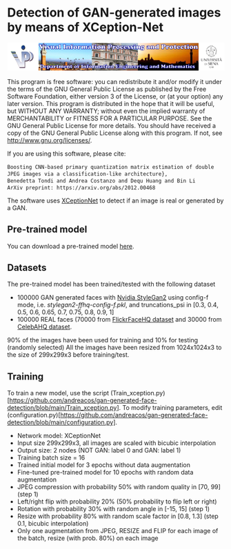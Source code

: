 # Detection of GAN-generated images by means of XCeption-Net

![Image](./resources/vippdiism.png)

This program is free software: you can redistribute it and/or modify it under the terms of the GNU General Public
License as published by the Free Software Foundation, either version 3 of the License, or (at your option) any later
version. This program is distributed in the hope that it will be useful, but WITHOUT ANY WARRANTY; without even the
implied warranty of MERCHANTABILITY or FITNESS FOR A PARTICULAR PURPOSE.  See the GNU General Public License for
more details. You should have received a copy of the GNU General Public License along with this program.
If not, see <http://www.gnu.org/licenses/>.

If you are using this software, please cite:

    Boosting CNN-based primary quantization matrix estimation of double JPEG images via a classification-like architecture}, 
    Benedetta Tondi and Andrea Costanzo and Dequ Huang and Bin Li
    ArXiv preprint: https://arxiv.org/abs/2012.00468
    
The software uses [XCeptionNet](arxiv.org/abs/1610.02357) to detect if an image is real or generated by a GAN.

## Pre-trained model
You can download a pre-trained model [here]().

## Datasets
The pre-trained model has been trained/tested with the following dataset
- 100000 GAN generated faces with [Nvidia StyleGan2](https://github.com/NVlabs/stylegan2) using config-f mode, i.e. *stylegan2-ffhq-config-f.pkl*, and truncations_psi in [0.3, 0.4, 0.5, 0.6, 0.65, 0.7, 0.75, 0.8, 0.9, 1]
- 100000 REAL faces (70000 from [FlickrFaceHQ dataset](https://github.com/NVlabs/ffhq-dataset) and 30000 from [CelebAHQ dataset](https://github.com/tkarras/progressive_growing_of_gans).

90% of the images have been used for training and 10% for testing (randomly selected)
All the images have been resized from 1024x1024x3 to the size of 299x299x3 before training/test.

## Training
To train a new model, use the script (Train_xception.py)[https://github.com/andreacos/gan-generated-face-detection/blob/main/Train_xception.py]. To modify training parameters, edit (configuration.py)[https://github.com/andreacos/gan-generated-face-detection/blob/main/configuration.py].

- Network model: XCeptionNet  
- Input size 299x299x3, all images are scaled with bicubic interpolation
- Output size: 2 nodes (NOT GAN: label 0 and GAN: label 1)
- Training batch size = 16
- Trained initial model for 3 epochs without data augmentation
- Fine-tuned pre-trained model for 10 epochs with random data augmentation
- JPEG compression with probability 50% with random quality in [70, 99] (step 1)
- Left/right flip with probability 20% (50% probability to flip left or right)
- Rotation with probability 30% with random angle in [-15, 15] (step 1)
- Resize with probability 80% with random scale factor in [0.8, 1.3] (step 0.1, bicubic interpolation)
- Only one augmentation from JPEG, RESIZE and FLIP for each image of the batch, resize (with prob. 80%) on each image

